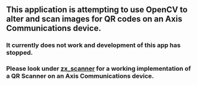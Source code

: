 ## This application is attempting to use OpenCV to alter and scan images for QR codes on an Axis Communications device. 

### It currently does not work and development of this app has stopped.

### Please look under [zx_scanner](https://github.com/12cwittwer/acap-sdk-custom-apps/tree/main/zx_scanner) for a working implementation of a QR Scanner on an Axis Communications device.
